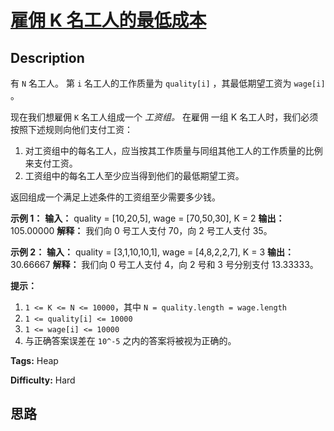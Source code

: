 # [雇佣 K 名工人的最低成本][title]

## Description

有 `N` 名工人。 第 `i` 名工人的工作质量为 `quality[i]` ，其最低期望工资为 `wage[i]` 。

现在我们想雇佣 `K` 名工人组成一个 _工资组。_ 在雇佣 一组 K 名工人时，我们必须按照下述规则向他们支付工资：

  1. 对工资组中的每名工人，应当按其工作质量与同组其他工人的工作质量的比例来支付工资。
  2. 工资组中的每名工人至少应当得到他们的最低期望工资。

返回组成一个满足上述条件的工资组至少需要多少钱。



**示例 1：**
            **输入：** quality = [10,20,5], wage = [70,50,30], K = 2    **输出：** 105.00000    **解释：** 我们向 0 号工人支付 70，向 2 号工人支付 35。

**示例 2：**
            **输入：** quality = [3,1,10,10,1], wage = [4,8,2,2,7], K = 3    **输出：** 30.66667    **解释：** 我们向 0 号工人支付 4，向 2 号和 3 号分别支付 13.33333。



**提示：**

  1. `1 <= K <= N <= 10000`，其中 `N = quality.length = wage.length`
  2. `1 <= quality[i] <= 10000`
  3. `1 <= wage[i] <= 10000`
  4. 与正确答案误差在 `10^-5` 之内的答案将被视为正确的。


**Tags:** Heap

**Difficulty:** Hard

## 思路

[title]: https://leetcode-cn.com/problems/minimum-cost-to-hire-k-workers
